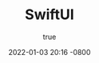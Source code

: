 ---
title: SwiftUI
author:
  name: Andrew Zheng
  link: https://github.com/aheze
date: 2022-01-03 20:16 -0800
categories: [Getting Started]
tags: [Swift, SwiftUI, iOS]
---